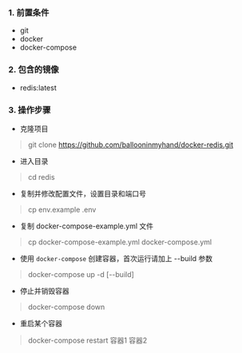 ### 1. 前置条件

- git
- docker
- docker-compose



### 2. 包含的镜像

- redis:latest



### 3. 操作步骤

- 克隆项目

> git clone https://github.com/ballooninmyhand/docker-redis.git

- 进入目录

> cd redis

- 复制并修改配置文件，设置目录和端口号

> cp env.example .env

- 复制 docker-compose-example.yml 文件

> cp docker-compose-example.yml docker-compose.yml

- 使用 `docker-compose` 创建容器，首次运行请加上 --build 参数

> docker-compose up -d [--build]

- 停止并销毁容器

> docker-compose down

- 重启某个容器

> docker-compose restart 容器1 容器2

